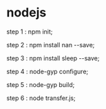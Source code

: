 # nodejs

step 1 : npm init;

step 2 : npm install nan --save;

step 3 : npm install sleep --save;

step 4 : node-gyp configure;

step 5 : node-gyp build;

step 6 : node transfer.js;

